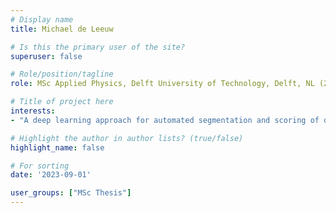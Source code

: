 ```yaml
---
# Display name
title: Michael de Leeuw

# Is this the primary user of the site?
superuser: false

# Role/position/tagline
role: MSc Applied Physics, Delft University of Technology, Delft, NL (2024)

# Title of project here
interests:
- "A deep learning approach for automated segmentation and scoring of desmoplastic histological growth pattern of colorectal liver metastases in whole slide images"

# Highlight the author in author lists? (true/false)
highlight_name: false

# For sorting
date: '2023-09-01'

user_groups: ["MSc Thesis"]
---
```

